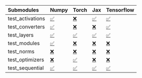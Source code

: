 | Submodules       | Numpy                                                                                                                           | Torch                                                                                                                           | Jax                                                                                                                             | Tensorflow                                                                                                                      |
|:-----------------|:--------------------------------------------------------------------------------------------------------------------------------|:--------------------------------------------------------------------------------------------------------------------------------|:--------------------------------------------------------------------------------------------------------------------------------|:--------------------------------------------------------------------------------------------------------------------------------|
| test_activations | <a href="https://github.com/unifyai/ivy/runs/8112049809?check_suite_focus=true" rel="noopener noreferrer" target="_blank">✅</a> | <a href="https://github.com/unifyai/ivy/runs/8112050603?check_suite_focus=true" rel="noopener noreferrer" target="_blank">❌</a> | <a href="https://github.com/unifyai/ivy/runs/8112051263?check_suite_focus=true" rel="noopener noreferrer" target="_blank">✅</a> | <a href="https://github.com/unifyai/ivy/runs/8112052110?check_suite_focus=true" rel="noopener noreferrer" target="_blank">✅</a> |
| test_converters  | <a href="https://github.com/unifyai/ivy/runs/8112049898?check_suite_focus=true" rel="noopener noreferrer" target="_blank">✅</a> | <a href="https://github.com/unifyai/ivy/runs/8112050695?check_suite_focus=true" rel="noopener noreferrer" target="_blank">❌</a> | <a href="https://github.com/unifyai/ivy/runs/8112051364?check_suite_focus=true" rel="noopener noreferrer" target="_blank">❌</a> | <a href="https://github.com/unifyai/ivy/runs/8112052228?check_suite_focus=true" rel="noopener noreferrer" target="_blank">✅</a> |
| test_layers      | <a href="https://github.com/unifyai/ivy/runs/8112050034?check_suite_focus=true" rel="noopener noreferrer" target="_blank">✅</a> | <a href="https://github.com/unifyai/ivy/runs/8112050800?check_suite_focus=true" rel="noopener noreferrer" target="_blank">✅</a> | <a href="https://github.com/unifyai/ivy/runs/8112051456?check_suite_focus=true" rel="noopener noreferrer" target="_blank">✅</a> | <a href="https://github.com/unifyai/ivy/runs/8112052332?check_suite_focus=true" rel="noopener noreferrer" target="_blank">✅</a> |
| test_modules     | <a href="https://github.com/unifyai/ivy/runs/8112050151?check_suite_focus=true" rel="noopener noreferrer" target="_blank">✅</a> | <a href="https://github.com/unifyai/ivy/runs/8112050882?check_suite_focus=true" rel="noopener noreferrer" target="_blank">❌</a> | <a href="https://github.com/unifyai/ivy/runs/8112051565?check_suite_focus=true" rel="noopener noreferrer" target="_blank">❌</a> | <a href="https://github.com/unifyai/ivy/runs/8112052466?check_suite_focus=true" rel="noopener noreferrer" target="_blank">❌</a> |
| test_norms       | <a href="https://github.com/unifyai/ivy/runs/8112050258?check_suite_focus=true" rel="noopener noreferrer" target="_blank">❌</a> | <a href="https://github.com/unifyai/ivy/runs/8112050982?check_suite_focus=true" rel="noopener noreferrer" target="_blank">❌</a> | <a href="https://github.com/unifyai/ivy/runs/8112051731?check_suite_focus=true" rel="noopener noreferrer" target="_blank">❌</a> | <a href="https://github.com/unifyai/ivy/runs/8112052602?check_suite_focus=true" rel="noopener noreferrer" target="_blank">❌</a> |
| test_optimizers  | <a href="https://github.com/unifyai/ivy/runs/8112050371?check_suite_focus=true" rel="noopener noreferrer" target="_blank">❌</a> | <a href="https://github.com/unifyai/ivy/runs/8112051074?check_suite_focus=true" rel="noopener noreferrer" target="_blank">✅</a> | <a href="https://github.com/unifyai/ivy/runs/8112051862?check_suite_focus=true" rel="noopener noreferrer" target="_blank">❌</a> | <a href="https://github.com/unifyai/ivy/runs/8112052762?check_suite_focus=true" rel="noopener noreferrer" target="_blank">❌</a> |
| test_sequential  | <a href="https://github.com/unifyai/ivy/runs/8112050494?check_suite_focus=true" rel="noopener noreferrer" target="_blank">✅</a> | <a href="https://github.com/unifyai/ivy/runs/8112051171?check_suite_focus=true" rel="noopener noreferrer" target="_blank">✅</a> | <a href="https://github.com/unifyai/ivy/runs/8112051993?check_suite_focus=true" rel="noopener noreferrer" target="_blank">✅</a> | <a href="https://github.com/unifyai/ivy/runs/8112052898?check_suite_focus=true" rel="noopener noreferrer" target="_blank">✅</a> |